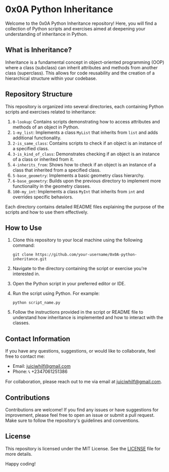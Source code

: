 # 0x0A Python Inheritance

Welcome to the 0x0A Python Inheritance repository! Here, you will find a collection of Python scripts and exercises aimed at deepening your understanding of inheritance in Python.

## What is Inheritance?

Inheritance is a fundamental concept in object-oriented programming (OOP) where a class (subclass) can inherit attributes and methods from another class (superclass). This allows for code reusability and the creation of a hierarchical structure within your codebase.

## Repository Structure

This repository is organized into several directories, each containing Python scripts and exercises related to inheritance:

1. `0-lookup`: Contains scripts demonstrating how to access attributes and methods of an object in Python.
2. `1-my_list`: Implements a class `MyList` that inherits from `list` and adds additional functionality.
3. `2-is_same_class`: Contains scripts to check if an object is an instance of a specified class.
4. `3-is_kind_of_class`: Demonstrates checking if an object is an instance of a class or inherited from it.
5. `4-inherits_from`: Shows how to check if an object is an instance of a class that inherited from a specified class.
6. `5-base_geometry`: Implements a basic geometry class hierarchy.
7. `6-base_geometry`: Builds upon the previous directory to implement more functionality in the geometry classes.
8. `100-my_int`: Implements a class `MyInt` that inherits from `int` and overrides specific behaviors.

Each directory contains detailed README files explaining the purpose of the scripts and how to use them effectively.

## How to Use

1. Clone this repository to your local machine using the following command:
    ```
    git clone https://github.com/your-username/0x0A-python-inheritance.git
    ```

2. Navigate to the directory containing the script or exercise you're interested in.

3. Open the Python script in your preferred editor or IDE.

4. Run the script using Python. For example:
    ```
    python script_name.py
    ```

5. Follow the instructions provided in the script or README file to understand how inheritance is implemented and how to interact with the classes.

## Contact Information

If you have any questions, suggestions, or would like to collaborate, feel free to contact me:

- Email: [juiciwhilf@gmail.com](mailto:juiciwhilf@gmail.com)
- Phone: :telephone_receiver: +2347061251386

For collaboration, please reach out to me via email at [juiciwhilf@gmail.com](mailto:juiciwhilf@gmail.com).

## Contributions

Contributions are welcome! If you find any issues or have suggestions for improvement, please feel free to open an issue or submit a pull request. Make sure to follow the repository's guidelines and conventions.

## License

This repository is licensed under the MIT License. See the [LICENSE](LICENSE) file for more details.

Happy coding!

